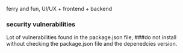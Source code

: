 ferry and fun,
UI/UX + frontend + backend


### security vulnerabilities 
Lot of vulnerabilities found in the package.json file, ###do not install
without checking the package.json file and the depenedcies version.
